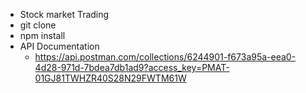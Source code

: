 - Stock market Trading
- git clone
- npm install
- API Documentation
  - https://api.postman.com/collections/6244901-f673a95a-eea0-4d28-971d-7bdea7db1ad9?access_key=PMAT-01GJ81TWHZR40S28N29FWTM61W

